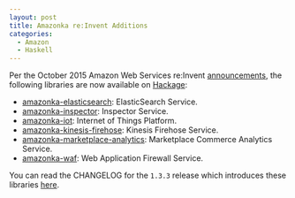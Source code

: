 ```yaml
---
layout: post
title: Amazonka re:Invent Additions
categories:
  - Amazon
  - Haskell
---
```


Per the October 2015 Amazon Web Services re:Invent [announcements](https://aws.amazon.com/new/reinvent/), the
following libraries are now available on [Hackage](http://hackage.haskell.org/packages/#cat:AWS):

- [amazonka-elasticsearch](http://hackage.haskell.org/package/amazonka-elasticsearch): ElasticSearch Service.
- [amazonka-inspector](http://hackage.haskell.org/package/amazonka-inspector): Inspector Service.
- [amazonka-iot](http://hackage.haskell.org/package/amazonka-iot): Internet of Things Platform.
- [amazonka-kinesis-firehose](http://hackage.haskell.org/package/amazonka-kinesis-firehose): Kinesis Firehose Service.
- [amazonka-marketplace-analytics](http://hackage.haskell.org/package/amazonka-marketplace-analytics): Marketplace Commerce Analytics Service.
- [amazonka-waf](http://hackage.haskell.org/package/amazonka-waf): Web Application Firewall Service.

You can read the CHANGELOG for the `1.3.3` release which introduces these
libraries [here](https://github.com/brendanhay/amazonka/blob/develop/amazonka/CHANGELOG.md).
